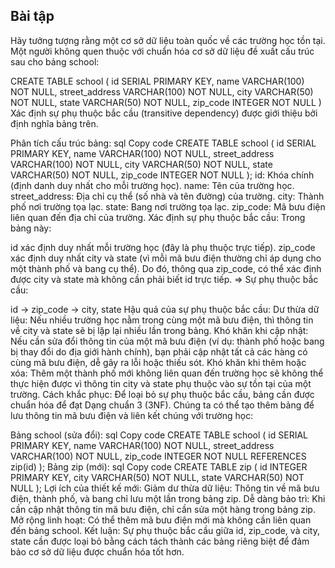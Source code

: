 ## Bài tập
Hãy tưởng tượng rằng một cơ sở dữ liệu toàn quốc về các trường học tồn tại. Một người không quen thuộc với chuẩn hóa cơ sở dữ liệu đề xuất cấu trúc sau cho bảng school:

CREATE TABLE school (
    id SERIAL PRIMARY KEY,
    name VARCHAR(100) NOT NULL,
    street_address VARCHAR(100) NOT NULL,
    city VARCHAR(50) NOT NULL,
    state VARCHAR(50) NOT NULL,
    zip_code INTEGER NOT NULL
)
Xác định sự phụ thuộc bắc cầu (transitive dependency) được giới thiệu bởi định nghĩa bảng trên.

Phân tích cấu trúc bảng:
sql
Copy code
CREATE TABLE school (
    id SERIAL PRIMARY KEY,
    name VARCHAR(100) NOT NULL,
    street_address VARCHAR(100) NOT NULL,
    city VARCHAR(50) NOT NULL,
    state VARCHAR(50) NOT NULL,
    zip_code INTEGER NOT NULL
);
id: Khóa chính (định danh duy nhất cho mỗi trường học).
name: Tên của trường học.
street_address: Địa chỉ cụ thể (số nhà và tên đường) của trường.
city: Thành phố nơi trường tọa lạc.
state: Bang nơi trường tọa lạc.
zip_code: Mã bưu điện liên quan đến địa chỉ của trường.
Xác định sự phụ thuộc bắc cầu:
Trong bảng này:

id xác định duy nhất mỗi trường học (đây là phụ thuộc trực tiếp).
zip_code xác định duy nhất city và state (vì mỗi mã bưu điện thường chỉ áp dụng cho một thành phố và bang cụ thể).
Do đó, thông qua zip_code, có thể xác định được city và state mà không cần phải biết id trực tiếp.
=> Sự phụ thuộc bắc cầu:

id → zip_code → city, state
Hậu quả của sự phụ thuộc bắc cầu:
Dư thừa dữ liệu: Nếu nhiều trường học nằm trong cùng một mã bưu điện, thì thông tin về city và state sẽ bị lặp lại nhiều lần trong bảng.
Khó khăn khi cập nhật: Nếu cần sửa đổi thông tin của một mã bưu điện (ví dụ: thành phố hoặc bang bị thay đổi do địa giới hành chính), bạn phải cập nhật tất cả các hàng có cùng mã bưu điện, dễ gây ra lỗi hoặc thiếu sót.
Khó khăn khi thêm hoặc xóa: Thêm một thành phố mới không liên quan đến trường học sẽ không thể thực hiện được vì thông tin city và state phụ thuộc vào sự tồn tại của một trường.
Cách khắc phục:
Để loại bỏ sự phụ thuộc bắc cầu, bảng cần được chuẩn hóa để đạt Dạng chuẩn 3 (3NF). Chúng ta có thể tạo thêm bảng để lưu thông tin mã bưu điện và liên kết chúng với trường học:

Bảng school (sửa đổi):
sql
Copy code
CREATE TABLE school (
    id SERIAL PRIMARY KEY,
    name VARCHAR(100) NOT NULL,
    street_address VARCHAR(100) NOT NULL,
    zip_code INTEGER NOT NULL REFERENCES zip(id)
);
Bảng zip (mới):
sql
Copy code
CREATE TABLE zip (
    id INTEGER PRIMARY KEY,
    city VARCHAR(50) NOT NULL,
    state VARCHAR(50) NOT NULL
);
Lợi ích của thiết kế mới:
Giảm dư thừa dữ liệu: Thông tin về mã bưu điện, thành phố, và bang chỉ lưu một lần trong bảng zip.
Dễ dàng bảo trì: Khi cần cập nhật thông tin mã bưu điện, chỉ cần sửa một hàng trong bảng zip.
Mở rộng linh hoạt: Có thể thêm mã bưu điện mới mà không cần liên quan đến bảng school.
Kết luận: Sự phụ thuộc bắc cầu giữa id, zip_code, và city, state cần được loại bỏ bằng cách tách thành các bảng riêng biệt để đảm bảo cơ sở dữ liệu được chuẩn hóa tốt hơn.
